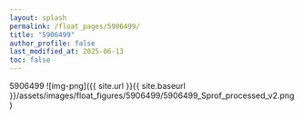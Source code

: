```yaml
---
layout: splash
permalink: /float_pages/5906499/
title: "5906499"
author_profile: false
last_modified_at: 2025-06-13
toc: false
---
```

 
5906499
![img-png]({{ site.url }}{{ site.baseurl }}/assets/images/float_figures/5906499/5906499_Sprof_processed_v2.png)